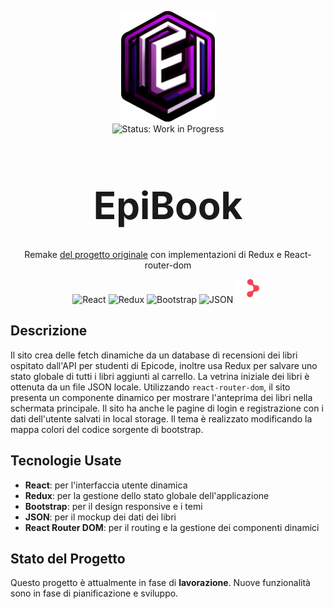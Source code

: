 <p align="center">
  <img src="./public/iconBig.png" alt="Immagine Header" width="150px" height="auto"/>
  <br>
  <img src="https://img.shields.io/badge/status-WORK%20IN%20PROGRESS-yellow" alt="Status: Work in Progress">
</p>

<h1 align="center" style="font-size: 60px; line-height: 60px; vertical-align: middle;">EpiBook</h1>

<p align="center">Remake <a href="https://github.com/Vikappa/D2W1U3">del progetto originale</a> con implementazioni di Redux e React-router-dom</p>

<p align="center">
  <img src="https://img.icons8.com/color/48/000000/react-native.png" alt="React"/>
  <img src="https://img.icons8.com/color/48/000000/redux.png" alt="Redux"/>
  <img src="https://img.icons8.com/color/48/000000/bootstrap.png" alt="Bootstrap"/>
  <img src="https://img.icons8.com/color/48/000000/json--v1.png" alt="JSON"/>
  <img src="./public/react-router-mark-color-inverted.png" height="38px" alt="React Router"/>
</p>

## Descrizione

Il sito crea delle fetch dinamiche da un database di recensioni dei libri ospitato dall'API per studenti di Epicode, inoltre usa Redux per salvare uno stato globale di tutti i libri aggiunti al carrello. La vetrina iniziale dei libri è ottenuta da un file JSON locale. Utilizzando `react-router-dom`, il sito presenta un componente dinamico per mostrare l'anteprima dei libri nella schermata principale. Il sito ha anche le pagine di login e registrazione con i dati dell'utente salvati in local storage. Il tema è realizzato modificando la mappa colori del codice sorgente di bootstrap.

## Tecnologie Usate

- **React**: per l'interfaccia utente dinamica
- **Redux**: per la gestione dello stato globale dell'applicazione
- **Bootstrap**: per il design responsive e i temi
- **JSON**: per il mockup dei dati dei libri
- **React Router DOM**: per il routing e la gestione dei componenti dinamici

## Stato del Progetto

Questo progetto è attualmente in fase di **lavorazione**. Nuove funzionalità sono in fase di pianificazione e sviluppo.

